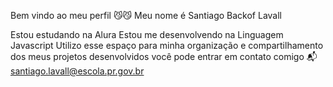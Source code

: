 Bem vindo ao meu perfil 😼😼
Meu nome é Santiago Backof Lavall

Estou estudando na Alura
Estou me desenvolvendo na Linguagem Javascript
Utilizo esse espaço para minha organização e compartilhamento dos meus projetos desenvolvidos
você pode entrar em contato comigo 📬
santiago.lavall@escola.pr.gov.br


